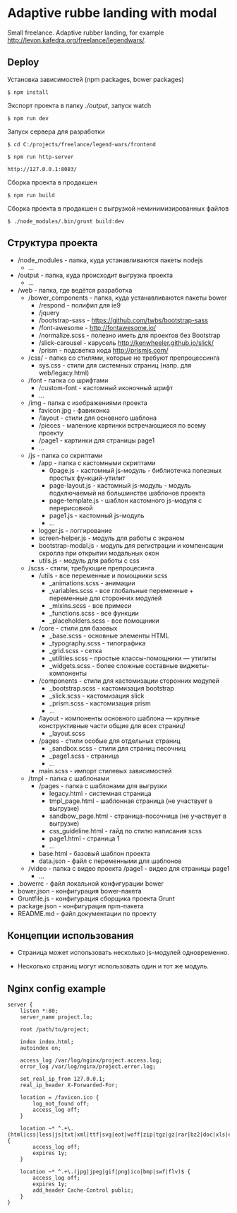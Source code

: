 Adaptive rubbe landing with modal
=================================

 Small freelance. Adaptive rubber landing, for example http://levon.kafedra.org/freelance/legendwars/.


Deploy
------

Установка зависимостей (npm packages, bower packages)

    $ npm install

Экспорт проекта в папку *./output*, запуск watch

    $ npm run dev

Запуск сервера для разработки

    $ cd C:/projects/freelance/legend-wars/frontend

    $ npm run http-server

    http://127.0.0.1:8083/

Сборка проекта в продакшен

    $ npm run build

Сборка проекта в продакшен с выгрузкой неминимизированных файлов

    $ ./node_modules/.bin/grunt build:dev



Структура проекта
-----------------

* /node_modules - папка, куда устанавливаются пакеты nodejs
    * ...
* /output - папка, куда происходит выгрузка проекта
    * ...
* /web - папка, где ведётся разработка
    * /bower_components - папка, куда устанавливаются пакеты bower
        * /respond - полифил для ie9
        * /jquery
        * /bootstrap-sass - https://github.com/twbs/bootstrap-sass
        * /font-awesome - http://fontawesome.io/
        * /normalize.scss - полезно иметь для проектов без Bootstrap
        * /slick-carousel - карусель http://kenwheeler.github.io/slick/
        * /prism - подсветка кода http://prismjs.com/
    * /css/ - папка со стилями, которые не требуют препроцессинга
        * sys.css - стили для системных страниц (напр. для web/legacy.html)
    * /font - папка со шрифтами
        * /custom-font - кастомный иконочный шрифт 
        * ...
    * /img - папка с изображениями проекта
        * favicon.jpg - фавиконка
        * /layout - стили для основного шаблона
        * /pieces - маленкие картинки встречающиеся по всему проекту
        * /page1 - картинки для страницы page1
        * ...
    * /js - папка со скриптами
        * /app - папка с кастомными скриптами
            * 0page.js - кастомный js-модуль - библиотечка полезных простых функций-утилит
            * page-layout.js - кастомный js-модуль - модуль подключаемый на большинстве шаблонов проекта
            * page-template.js - шаблон кастомного js-модуля с перерисовкой
            * page1.js - кастомный js-модуль
            * ...
        * logger.js - логгирование
        * screen-helper.js - модуль для работы с экраном
        * bootstrap-modal.js - модуль для регистрации и компенсации скролла при открытии модальных окон
        * utils.js - модуль для работы с css
    * /scss - стили, требующие препроцесинга
        * /utils - все переменные и помощники scss
            * _animations.scss - анимации
            * _variables.scss - все глобальные переменные + переменные для сторонних модулей
            * _mixins.scss - все примеси
            * _functions.scss - все функции
            * _placeholders.scss - все помощники 
        * /core - стили для базовых 
            * _base.scss - основные элементы HTML
            * _typography.scss - типографика
            * _grid.scss - сетка
            * _utilities.scss - простые классы-помощники — утилиты
            * _widgets.scss - более сложные составные виджеты-компоненты
        * /components - стили для кастомизации сторонних модулей
            * _bootstrap.scss - кастомизация bootstrap
            * _slick.scss - кастомизация slick
            * _prism.scss - кастомизация prism
            * ...
        * /layout - компоненты основного шаблона — крупные конструктивные части общие для всех страниц!
            * _layout.scss
        * /pages - стили особые для отдельных страниц
            * _sandbox.scss - стили для страниц песочниц
            * _page1.scss - страница
            * ...
        * main.scss - импорт стилевых зависимостей
    * /tmpl - папка с шаблонами
        * /pages - папка с шаблонами для выгрузки
            * legacy.html - системная страница
            * tmpl_page.html - шаблонная страница (не участвует в выгрузке)
            * sandbow_page.html - страница-посочница (не участвует в выгрузке)
            * css_guideline.html - гайд по стилю написания scss
            * page1.html - страница 1
            * ...
        * base.html - базовый шаблон проекта
        * data.json - файл с переменными для шаблонов
    * /video - папка с видео проекта
        /page1 - видео для страницы page1
        * ...
* .bowerrc - файл локальной конфигурации bower
* bower.json - конфигурация bower-пакета
* Gruntfile.js - конфигурация сборщика проекта Grunt
* package.json - конфигурация npm-пакета
* README.md - файл документации по проекту


Концепции использования
-----------------------

* Cтраница может использовать несколько js-модулей одновременно.

* Несколько страниц могут использовать один и тот же модуль.


Nginx config example
--------------------

    server {
        listen *:80;
        server_name project.lo;

        root /path/to/project;

        index index.html;
        autoindex on;

        access_log /var/log/nginx/project.access.log;
        error_log /var/log/nginx/project.error.log;

        set_real_ip_from 127.0.0.1;
        real_ip_header X-Forwarded-For;

        location = /favicon.ico {
            log_not_found off;
            access_log off;
        }

        location ~* ^.+\.(html|css|less|js|txt|xml|ttf|svg|eot|woff|zip|tgz|gz|rar|bz2|doc|xls|exe|pdf|ppt|tar|wav|mp3|ogg|rtf)$ {
            access_log off;
            expires 1y;
        }

        location ~* ^.+\.(jpg|jpeg|gif|png|ico|bmp|swf|flv)$ {
            access_log off;
            expires 1y;
            add_header Cache-Control public;
        }
    }

